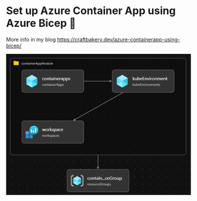 # Set up Azure Container App using Azure Bicep 💪

More info in my blog https://craftbakery.dev/azure-containerapp-using-bicep/

 ![Resources structure](/images/structure.JPG)

